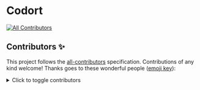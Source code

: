 # Codort

<!-- ALL-CONTRIBUTORS-BADGE:START - Do not remove or modify this section -->

[![All Contributors](https://img.shields.io/badge/all_contributors-3-orange.svg?style=flat-square)](#contributors-)

<!-- ALL-CONTRIBUTORS-BADGE:END -->

## Contributors ✨

This project follows the [all-contributors](https://github.com/all-contributors/all-contributors) specification. Contributions of any kind welcome!
Thanks goes to these wonderful people ([emoji key](https://allcontributors.org/docs/en/emoji-key)):

<details>
<summary>Click to toggle contributors</summary>

<!-- ALL-CONTRIBUTORS-LIST:START - Do not remove or modify this section -->
<!-- prettier-ignore-start -->
<!-- markdownlint-disable -->
<table>
  <tbody>
    <tr>
      <td align="center" valign="top" width="14.28%"><a href="http://www.osponow.com/"><img src="https://avatars.githubusercontent.com/u/25639974?v=4?s=100" width="100px;" alt="Raphael Sonabend"/><br /><sub><b>Raphael Sonabend</b></sub></a><br /><a href="https://github.com/Codort/website/commits?author=RaphaelS1" title="Code">💻</a> <a href="#content-RaphaelS1" title="Content">🖋</a> <a href="https://github.com/Codort/website/commits?author=RaphaelS1" title="Documentation">📖</a> <a href="#ideas-RaphaelS1" title="Ideas, Planning, & Feedback">🤔</a> <a href="#maintenance-RaphaelS1" title="Maintenance">🚧</a> <a href="https://github.com/Codort/website/pulls?q=is%3Apr+reviewed-by%3ARaphaelS1" title="Reviewed Pull Requests">👀</a></td>
      <td align="center" valign="top" width="14.28%"><a href="https://github.com/chriswalnut"><img src="https://avatars.githubusercontent.com/u/26250981?v=4?s=100" width="100px;" alt="Chris Wilcox"/><br /><sub><b>Chris Wilcox</b></sub></a><br /><a href="https://github.com/Codort/website/commits?author=chriswalnut" title="Code">💻</a> <a href="#design-chriswalnut" title="Design">🎨</a> <a href="#ideas-chriswalnut" title="Ideas, Planning, & Feedback">🤔</a> <a href="https://github.com/Codort/website/pulls?q=is%3Apr+reviewed-by%3Achriswalnut" title="Reviewed Pull Requests">👀</a></td>
      <td align="center" valign="top" width="14.28%"><a href="https://github.com/JamieSlome"><img src="https://avatars.githubusercontent.com/u/55323451?v=4?s=100" width="100px;" alt="Jamie Slome"/><br /><sub><b>Jamie Slome</b></sub></a><br /><a href="https://github.com/Codort/website/commits?author=JamieSlome" title="Code">💻</a> <a href="#design-JamieSlome" title="Design">🎨</a> <a href="https://github.com/Codort/website/pulls?q=is%3Apr+reviewed-by%3AJamieSlome" title="Reviewed Pull Requests">👀</a></td>
    </tr>
  </tbody>
</table>

<!-- markdownlint-restore -->
<!-- prettier-ignore-end -->

<!-- ALL-CONTRIBUTORS-LIST:END -->
</details>
